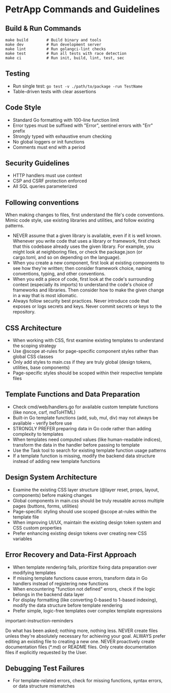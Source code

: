 # PetrApp Commands and Guidelines

## Build & Run Commands
```
make build        # Build binary and tools
make dev          # Run development server
make lint         # Run golangci-lint checks
make test         # Run all tests with race detection
make ci           # Run init, build, lint, test, sec
```

## Testing
- Run single test: `go test -v ./path/to/package -run TestName`
- Table-driven tests with clear assertions

## Code Style
- Standard Go formatting with 100-line function limit
- Error types must be suffixed with "Error", sentinel errors with "Err" prefix
- Strongly typed with exhaustive enum checking
- No global loggers or init functions
- Comments must end with a period

## Security Guidelines
- HTTP handlers must use context
- CSP and CSRF protection enforced
- All SQL queries parameterized

## Following conventions

When making changes to files, first understand the file's code conventions. Mimic code style, use existing libraries and utilities, and follow existing patterns.
- NEVER assume that a given library is available, even if it is well known. Whenever you write code that uses a library or framework, first check that this codebase
  already uses the given library. For example, you might look at neighboring files, or check the package.json (or cargo.toml, and so on depending on the language).
- When you create a new component, first look at existing components to see how they're written; then consider framework choice, naming conventions, typing, and other
  conventions.
- When you edit a piece of code, first look at the code's surrounding context (especially its imports) to understand the code's choice of frameworks and libraries. Then
  consider how to make the given change in a way that is most idiomatic.
- Always follow security best practices. Never introduce code that exposes or logs secrets and keys. Never commit secrets or keys to the repository.

## CSS Architecture

- When working with CSS, first examine existing templates to understand the scoping strategy
- Use @scope at-rules for page-specific component styles rather than global CSS classes
- Only add styles to main.css if they are truly global (design tokens, utilities, base components)
- Page-specific styles should be scoped within their respective template files

## Template Functions and Data Preparation

- Check cmd/web/handlers.go for available custom template functions (like nonce, csrf, mdToHTML)
- Built-in Go template functions (add, sub, mul, div) may not always be available - verify before use
- STRONGLY PREFER preparing data in Go code rather than adding complexity to templates
- When templates need computed values (like human-readable indices), transform the data in the handler before passing to template
- Use the Task tool to search for existing template function usage patterns
- If a template function is missing, modify the backend data structure instead of adding new template functions

## Design System Architecture

- Examine the existing CSS layer structure (@layer reset, props, layout, components) before making changes
- Global components in main.css should be truly reusable across multiple pages (buttons, forms, utilities)
- Page-specific styling should use scoped @scope at-rules within the template file
- When improving UI/UX, maintain the existing design token system and CSS custom properties
- Prefer enhancing existing design tokens over creating new CSS variables

## Error Recovery and Data-First Approach

- When template rendering fails, prioritize fixing data preparation over modifying templates
- If missing template functions cause errors, transform data in Go handlers instead of registering new functions
- When encountering "function not defined" errors, check if the logic belongs in the backend data layer
- For display formatting (like converting 0-based to 1-based indexing), modify the data structure before template rendering
- Prefer simple, logic-free templates over complex template expressions

important-instruction-reminders

Do what has been asked; nothing more, nothing less.
NEVER create files unless they're absolutely necessary for achieving your goal.
ALWAYS prefer editing an existing file to creating a new one.
NEVER proactively create documentation files (*.md) or README files. Only create documentation files if explicitly requested by the User.

## Debugging Test Failures

- For template-related errors, check for missing functions, syntax errors, or data structure mismatches
